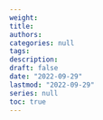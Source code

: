 ```yaml
---
weight: 
title: 
authors:
categories: null
tags:
description: 
draft: false
date: "2022-09-29"
lastmod: "2022-09-29"
series: null
toc: true
---
```




